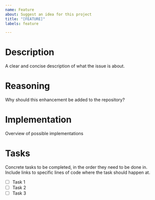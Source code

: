 ```yaml
---
name: Feature
about: Suggest an idea for this project
title: "[FEATURE]"
labels: feature

---
```


Description
===========
A clear and concise description of what the issue is about.

Reasoning
=========
Why should this enhancement be added to the repository?

Implementation
==============
Overview of possible implementations

Tasks
=====
Concrete tasks to be completed, in the order they need to be done in. Include links to specific lines of code where the task should happen at.
- [ ] Task 1
- [ ] Task 2
- [ ] Task 3
